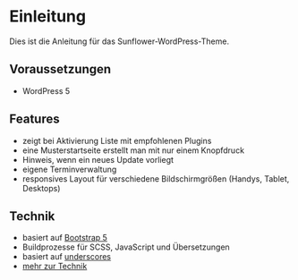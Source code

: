 # Einleitung

Dies ist die Anleitung für das Sunflower-WordPress-Theme.

## Voraussetzungen
* WordPress 5

## Features
* zeigt bei Aktivierung Liste mit empfohlenen Plugins
* eine Musterstartseite erstellt man mit nur einem Knopfdruck
* Hinweis, wenn ein neues Update vorliegt
* eigene Terminverwaltung
* responsives Layout für verschiedene Bildschirmgrößen (Handys, Tablet, Desktops)

## Technik
* basiert auf [Bootstrap 5](https://getbootstrap.com/docs/5.0/getting-started/introduction/)
* Buildprozesse für SCSS, JavaScript und Übersetzungen
* basiert auf [underscores](https://underscores.me/)
* [mehr zur Technik](development.md)